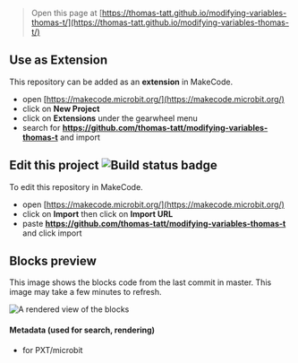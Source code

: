 
> Open this page at [https://thomas-tatt.github.io/modifying-variables-thomas-t/](https://thomas-tatt.github.io/modifying-variables-thomas-t/)

## Use as Extension

This repository can be added as an **extension** in MakeCode.

* open [https://makecode.microbit.org/](https://makecode.microbit.org/)
* click on **New Project**
* click on **Extensions** under the gearwheel menu
* search for **https://github.com/thomas-tatt/modifying-variables-thomas-t** and import

## Edit this project ![Build status badge](https://github.com/thomas-tatt/modifying-variables-thomas-t/workflows/MakeCode/badge.svg)

To edit this repository in MakeCode.

* open [https://makecode.microbit.org/](https://makecode.microbit.org/)
* click on **Import** then click on **Import URL**
* paste **https://github.com/thomas-tatt/modifying-variables-thomas-t** and click import

## Blocks preview

This image shows the blocks code from the last commit in master.
This image may take a few minutes to refresh.

![A rendered view of the blocks](https://github.com/thomas-tatt/modifying-variables-thomas-t/raw/master/.github/makecode/blocks.png)

#### Metadata (used for search, rendering)

* for PXT/microbit
<script src="https://makecode.com/gh-pages-embed.js"></script><script>makeCodeRender("{{ site.makecode.home_url }}", "{{ site.github.owner_name }}/{{ site.github.repository_name }}");</script>
